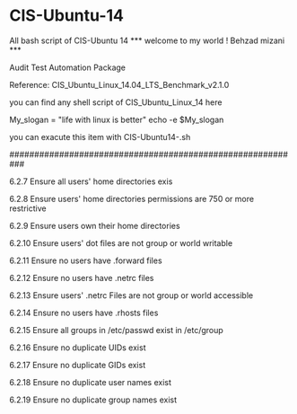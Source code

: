 # CIS-Ubuntu-14
All bash script of CIS-Ubuntu 14
*** welcome to my world ! Behzad mizani ***

Audit Test Automation Package

Reference: CIS_Ubuntu_Linux_14.04_LTS_Benchmark_v2.1.0

you can find any shell script of CIS_Ubuntu_Linux_14 here

My_slogan = "life with linux is better" echo -e $My_slogan

you can exacute this item with CIS-Ubuntu14-.sh

###########################################################

6.2.7 Ensure all users' home directories exis

6.2.8 Ensure users' home directories permissions are 750 or more restrictive

6.2.9 Ensure users own their home directories

6.2.10 Ensure users' dot files are not group or world writable

6.2.11 Ensure no users have .forward files

6.2.12 Ensure no users have .netrc files

6.2.13 Ensure users' .netrc Files are not group or world accessible

6.2.14 Ensure no users have .rhosts files

6.2.15 Ensure all groups in /etc/passwd exist in /etc/group

6.2.16 Ensure no duplicate UIDs exist

6.2.17 Ensure no duplicate GIDs exist

6.2.18 Ensure no duplicate user names exist

6.2.19 Ensure no duplicate group names exist
